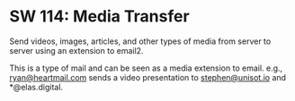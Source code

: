 SW 114: Media Transfer
===========================

Send videos, images, articles, and other types of media from server to server
using an extension to email2.

This is a type of mail and can be seen as a media extension to email. e.g.,
ryan@heartmail.com sends a video presentation to stephen@unisot.io and
*@elas.digital.